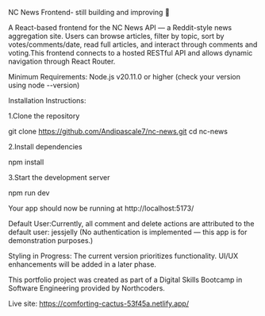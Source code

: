 NC News Frontend- still building and improving 🚧



A React-based frontend for the NC News API — a Reddit-style news aggregation site. Users can browse articles, filter by topic, sort by votes/comments/date, read full articles, and interact through comments and voting.This frontend connects to a hosted RESTful API and allows dynamic navigation through React Router.



Minimum Requirements:
Node.js v20.11.0 or higher
(check your version using node --version)

Installation Instructions:

1.Clone the repository

git clone https://github.com/Andipascale7/nc-news.git
cd nc-news

2.Install dependencies

npm install

3.Start the development server

npm run dev

Your app should now be running at http://localhost:5173/


Default User:Currently, all comment and delete actions are attributed to the default user:
jessjelly
(No authentication is implemented — this app is for demonstration purposes.)

Styling in Progress: The current version prioritizes functionality. UI/UX enhancements will be added in a later phase.

This portfolio project was created as part of a Digital Skills Bootcamp in Software Engineering provided by Northcoders.


Live site:
https://comforting-cactus-53f45a.netlify.app/
